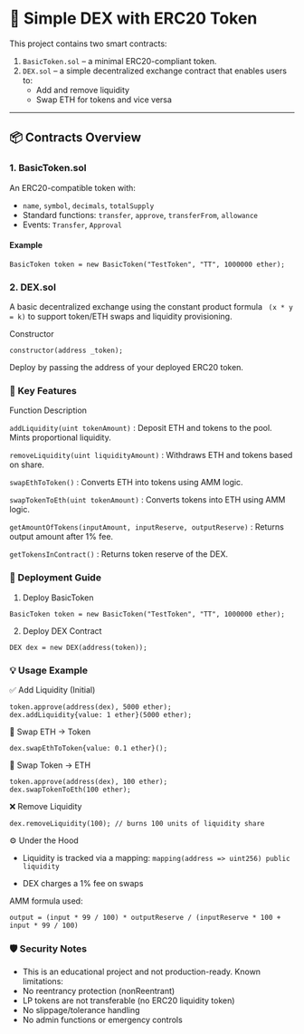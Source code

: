 # 🦄 Simple DEX with ERC20 Token

This project contains two smart contracts:

1. `BasicToken.sol` – a minimal ERC20-compliant token.
2. `DEX.sol` – a simple decentralized exchange contract that enables users to:
   - Add and remove liquidity
   - Swap ETH for tokens and vice versa

---

## 📦 Contracts Overview

### 1. BasicToken.sol

An ERC20-compatible token with:

- `name`, `symbol`, `decimals`, `totalSupply`
- Standard functions: `transfer`, `approve`, `transferFrom`, `allowance`
- Events: `Transfer`, `Approval`

#### Example

```solidity
BasicToken token = new BasicToken("TestToken", "TT", 1000000 ether);
```

### 2. DEX.sol

A basic decentralized exchange using the constant product formula ``` (x * y = k)``` to support token/ETH swaps and liquidity provisioning.

Constructor
```
constructor(address _token);
```
Deploy by passing the address of your deployed ERC20 token.

### 🔧 Key Features

Function	Description

```addLiquidity(uint tokenAmount)``` : 	Deposit ETH and tokens to the pool. Mints proportional liquidity.

```removeLiquidity(uint liquidityAmount)``` :	Withdraws ETH and tokens based on share.

```swapEthToToken()``` :	Converts ETH into tokens using AMM logic.

```swapTokenToEth(uint tokenAmount)``` :	Converts tokens into ETH using AMM logic.

```getAmountOfTokens(inputAmount, inputReserve, outputReserve)``` :	Returns output amount after 1% fee.

```getTokensInContract()``` : 	Returns token reserve of the DEX.

### 🚀 Deployment Guide
1. Deploy BasicToken
```
BasicToken token = new BasicToken("TestToken", "TT", 1000000 ether);
```
2. Deploy DEX Contract
```
DEX dex = new DEX(address(token));
```
### 💡 Usage Example
✅ Add Liquidity (Initial)

```
token.approve(address(dex), 5000 ether);
dex.addLiquidity{value: 1 ether}(5000 ether);
```

🔄 Swap ETH → Token
```
dex.swapEthToToken{value: 0.1 ether}();
```
🔄 Swap Token → ETH
```
token.approve(address(dex), 100 ether);
dex.swapTokenToEth(100 ether);
```
❌ Remove Liquidity
```
dex.removeLiquidity(100); // burns 100 units of liquidity share
```
⚙️ Under the Hood

- Liquidity is tracked via a mapping: ```mapping(address => uint256) public liquidity```

- DEX charges a 1% fee on swaps

AMM formula used:

```output = (input * 99 / 100) * outputReserve / (inputReserve * 100 + input * 99 / 100)```

### 🛡️ Security Notes

- This is an educational project and not production-ready. Known limitations:
- No reentrancy protection (nonReentrant)
- LP tokens are not transferable (no ERC20 liquidity token)
- No slippage/tolerance handling
- No admin functions or emergency controls
